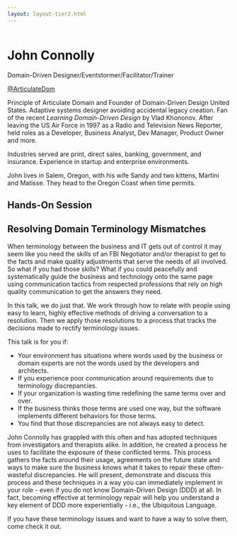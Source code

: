 ```yaml
---
layout: layout-tier2.html
---
```

<div class="container section featured-speaker">
   <div class="row">
     <div class="col-xs-12 col-sm-2 new-img-container">
       <img class="new-speaker-page-img john-connolly" />
       </div>
     <div class="col-xs-12 col-sm-10 copy-container">
       <h1 class="speaker-header">John Connolly</h1>
       <span class="speaker-subtitle">Domain-Driven Designer/Eventstormer/Facilitator/Trainer</span>
       <p><a class="speaker-handle" href="https://www.twitter.com/ArticulateDom" target="_blank">@ArticulateDom</a></p>
       <p>Principle of Articulate Domain and Founder of Domain-Driven Design United States. Adaptive systems designer avoiding accidental legacy creation. Fan of the recent <em>Learning Domain-Driven Design</em> by Vlad Khononov.  After leaving the US Air Force in 1997 as a Radio and Television News Reporter, held roles as a Developer, Business Analyst, Dev Manager, Product Owner and more.</p>
        <p>Industries served are print, direct sales, banking, government, and insurance. Experience in startup and enterprise environments.</p>
        <p>John lives in Salem, Oregon, with his wife Sandy and two kittens, Martini and Matisse.  They head to the Oregon Coast when time permits.</p>
       <h2>Hands-On Session</h2>
        <h2 class="gold">Resolving Domain Terminology Mismatches</h2>
       <p>When terminology between the business and IT gets out of control it may seem like you need the skills of an FBI Negotiator and/or therapist to get to the facts and make quality adjustments that serve the needs of all involved. So what if you had those skills?  What if you could peacefully and systematically guide the business and technology onto the same page using communication tactics from respected professions that rely on high quality communication to get the answers they need.</p>
        <p>In this talk, we do just that.  We work through how to relate with people using easy to learn, highly effective methods of driving a conversation to a resolution.  Then we apply those resolutions to a process that tracks the decisions made to rectify terminology issues.</p>
        <p>This talk is for you if:</p>
        <ul>
            <li>Your environment has situations where words used by the business or domain experts are not the words used by the developers and architects. </li>
            <li>If you experience poor communication around requirements due to terminology discrepancies. </li>
            <li>If your organization is wasting time redefining the same terms over and over. </li>
            <li>If the business thinks those terms are used one way, but the software implements different behaviors for those terms. </li>
            <li>You find that those discrepancies are not always easy to detect. </li>
        </ul>
        <p>John Connolly has grappled with this often and has adopted techniques from investigators and therapists alike.  In addition, he created a process he uses to facilitate the exposure of these conflicted terms.  This process gathers the facts around their usage, agreements on the future state and ways to make sure the business knows what it takes to repair these often-wasteful discrepancies.  He will present, demonstrate and discuss this process and these techniques in a way you can immediately implement in your role - even if you do not know Domain-Driven Design (DDD) at all.  In fact, becoming effective at terminology repair will help you understand a key element of DDD more experientially - i.e., the Ubiquitous Language.</p>
        <p>If you have these terminology issues and want to have a way to solve them, come check it out.</p>
     </div>
   </div>
 </div>
